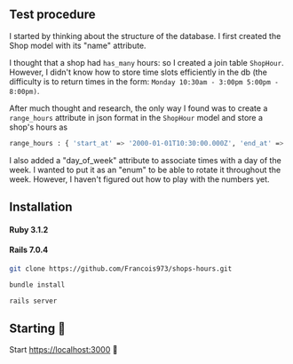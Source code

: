 ## Test procedure

I started by thinking about the structure of the database. I first created the Shop model with its "name" attribute. 

I thought that a shop had ```has_many``` hours: so I created a join table ```ShopHour```. However, I didn't know how to store time slots efficiently in the db (the difficulty is to return times in the form: ```Monday 10:30am - 3:00pm 5:00pm - 8:00pm)```. 

After much thought and research, the only way I found was to create a ```range_hours``` attribute in json format in the ```ShopHour``` model and store a shop's hours as
 
```sh
range_hours : { 'start_at' => '2000-01-01T10:30:00.000Z', 'end_at' => '2000-01-01T15:00:00.000Z' } # json
```

I also added a "day_of_week" attribute to associate times with a day of the week.  I wanted to put it as an "enum" to be able to rotate it throughout the week. However, I haven't figured out how to play with the numbers yet. 

## Installation

#### Ruby 3.1.2 
#### Rails 7.0.4

```sh
git clone https://github.com/Francois973/shops-hours.git
```

```sh
bundle install
```

```sh
rails server
```


## Starting 🚀

Start [https://localhost:3000](https://localhost:3000) 💎

